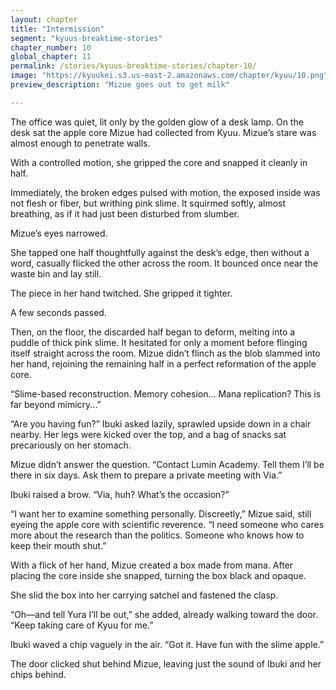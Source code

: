 ```yaml
---
layout: chapter
title: "Intermission"
segment: "kyuus-breaktime-stories"
chapter_number: 10
global_chapter: 11
permalink: /stories/kyuus-breaktime-stories/chapter-10/
image: "https://kyuukei.s3.us-east-2.amazonaws.com/chapter/kyuu/10.png"
preview_description: "Mizue goes out to get milk"

---
```


The office was quiet, lit only by the golden glow of a desk lamp. On the desk sat the apple core Mizue had collected from Kyuu. Mizue’s stare was almost enough to penetrate walls.

With a controlled motion, she gripped the core and snapped it cleanly in half.

Immediately, the broken edges pulsed with motion, the exposed inside was not flesh or fiber, but writhing pink slime. It squirmed softly, almost breathing, as if it had just been disturbed from slumber.

Mizue’s eyes narrowed.

She tapped one half thoughtfully against the desk’s edge, then without a word, casually flicked the other across the room. It bounced once near the waste bin and lay still.

The piece in her hand twitched. She gripped it tighter.

A few seconds passed.

Then, on the floor, the discarded half began to deform, melting into a puddle of thick pink slime. It hesitated for only a moment before flinging itself straight across the room. Mizue didn’t flinch as the blob slammed into her hand, rejoining the remaining half in a perfect reformation of the apple core.

“Slime-based reconstruction. Memory cohesion... Mana replication? This is far beyond mimicry...”

“Are you having fun?” Ibuki asked lazily, sprawled upside down in a chair nearby. Her legs were kicked over the top, and a bag of snacks sat precariously on her stomach.

Mizue didn’t answer the question. “Contact Lumin Academy. Tell them I’ll be there in six days. Ask them to prepare a private meeting with Via.”

Ibuki raised a brow. “Via, huh? What’s the occasion?”

“I want her to examine something personally. Discreetly,” Mizue said, still eyeing the apple core with scientific reverence. “I need someone who cares more about the research than the politics. Someone who knows how to keep their mouth shut.”

With a flick of her hand, Mizue created a box made from mana. After placing the core inside she snapped, turning the box black and opaque.

She slid the box into her carrying satchel and fastened the clasp.

“Oh—and tell Yura I’ll be out,” she added, already walking toward the door. “Keep taking care of Kyuu for me.”

Ibuki waved a chip vaguely in the air. “Got it. Have fun with the slime apple.”

The door clicked shut behind Mizue, leaving just the sound of Ibuki and her chips behind.
